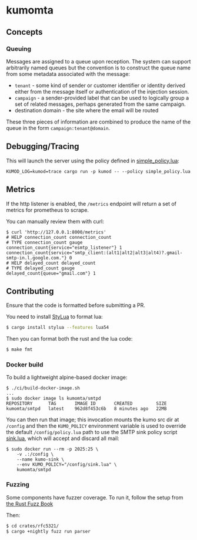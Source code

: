 # kumomta

## Concepts

### Queuing

Messages are assigned to a queue upon reception. The system can support
arbitrarily named queues but the convention is to construct the queue name from
some metadata associated with the message:

* `tenant` - some kind of sender or customer identifier or identity derived
  either from the message itself or authentication of the injection session.
* `campaign` - a sender-provided label that can be used to logically group a set
  of related messages, perhaps generated from the same campaign.
* destination domain - the site where the email will be routed

These three pieces of information are combined to produce the name of the queue
in the form `campaign:tenant@domain`.

## Debugging/Tracing

This will launch the server using the policy defined in [simple_policy.lua](simple_policy.lua):

```
KUMOD_LOG=kumod=trace cargo run -p kumod -- --policy simple_policy.lua
```

## Metrics

If the http listener is enabled, the `/metrics` endpoint will return a set of metrics
for prometheus to scrape.

You can manually review them with curl:

```
$ curl 'http://127.0.0.1:8000/metrics'
# HELP connection_count connection_count
# TYPE connection_count gauge
connection_count{service="esmtp_listener"} 1
connection_count{service="smtp_client:(alt1|alt2|alt3|alt4)?.gmail-smtp-in.l.google.com."} 0
# HELP delayed_count delayed_count
# TYPE delayed_count gauge
delayed_count{queue="gmail.com"} 1
```

## Contributing

Ensure that the code is formatted before submitting a PR.

You need to install [StyLua](https://github.com/JohnnyMorganz/StyLua) to
format lua:

```bash
$ cargo install stylua --features lua54
```

Then you can format both the rust and the lua code:

```bash
$ make fmt
```

### Docker build

To build a lightweight alpine-based docker image:

```
$ ./ci/build-docker-image.sh
...
$ sudo docker image ls kumomta/smtpd
REPOSITORY      TAG       IMAGE ID       CREATED         SIZE
kumomta/smtpd   latest    962d8f453c6b   8 minutes ago   22MB
```

You can then run that image; this invocation mounts the kumo
src dir at `/config` and then the `KUMO_POLICY` environment
variable is used to override the default `/config/policy.lua`
path to use the SMTP sink policy script [sink.lua](sink.lua),
which will accept and discard all mail:

```
$ sudo docker run --rm -p 2025:25 \
    -v .:/config \
    --name kumo-sink \
    --env KUMO_POLICY="/config/sink.lua" \
    kumomta/smtpd
```

### Fuzzing

Some components have fuzzer coverage.  To run it, follow the setup from [the
Rust Fuzz Book](https://rust-fuzz.github.io/book/cargo-fuzz/setup.html)

Then:

```bash
$ cd crates/rfc5321/
$ cargo +nightly fuzz run parser
```
